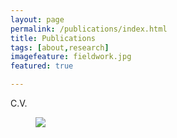 ```yaml
---
layout: page
permalink: /publications/index.html
title: Publications
tags: [about,research]
imagefeature: fieldwork.jpg
featured: true

---
```


C.V. 
<figure>
	<a href="{{ site.url }}/files/Wilson_Adam_CV.pdf" width="25%"><img src="{{ site.url }}/images/Wilson_Adam_CV_thumb.png"></a>
</figure>

